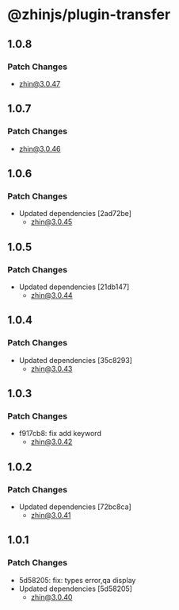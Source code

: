 # @zhinjs/plugin-transfer

## 1.0.8

### Patch Changes

- zhin@3.0.47

## 1.0.7

### Patch Changes

- zhin@3.0.46

## 1.0.6

### Patch Changes

- Updated dependencies [2ad72be]
  - zhin@3.0.45

## 1.0.5

### Patch Changes

- Updated dependencies [21db147]
  - zhin@3.0.44

## 1.0.4

### Patch Changes

- Updated dependencies [35c8293]
  - zhin@3.0.43

## 1.0.3

### Patch Changes

- f917cb8: fix add keyword
  - zhin@3.0.42

## 1.0.2

### Patch Changes

- Updated dependencies [72bc8ca]
  - zhin@3.0.41

## 1.0.1

### Patch Changes

- 5d58205: fix: types error,qa display
- Updated dependencies [5d58205]
  - zhin@3.0.40
